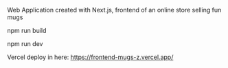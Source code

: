 Web Application created with Next.js, frontend of an online store selling fun mugs  

npm run build  

npm run dev  

Vercel deploy in here: https://frontend-mugs-z.vercel.app/
